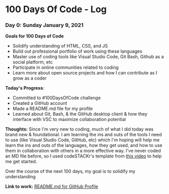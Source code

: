 # 100 Days Of Code - Log

### Day 0: Sunday January 9, 2021

**Goals for 100 Days of Code**
- Solidify understanding of HTML, CSS, and JS
- Build out professional portfolio of work using these languages
- Master use of coding tools like Visual Studio Code, Git Bash, Github as a social platform, etc
- Participate in online communities related to coding
- Learn more about open source projects and how I can contribute as I grow as a coder 

**Today's Progress**: 
- Committed to #100DaysOfCode challenge 
- Created a GitHub account
- Made a README.md file for my profile
- Learned about Git, Bash, & the GitHub desktop client & how they interface with VSC to maximize collaboration potential

**Thoughts:** Since I'm very new to coding, much of what I did today was brand new & foundational. I am learning the ins and outs of the tools I need to use (like Visual Studio Code, GitHub, etc) which I'm hoping will help me learn the ins and outs of the languages, how they get used, and how to use them in collaboration with others in a more effective way. I've never coded an MD file before, so I used codeSTACKr's template from [this video](https://www.youtube.com/watch?v=ECuqb5Tv9qI) to help me get started.

Over the course of the next 100 days, my goal is to solidify my understanding

**Link to work:** [README.md for GitHub Profile](https://github.com/amy-upthagrove)

